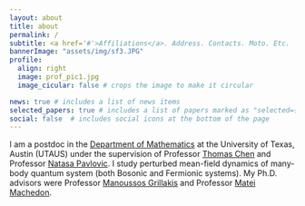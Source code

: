 ```yaml
---
layout: about
title: about
permalink: /
subtitle: <a href='#'>Affiliations</a>. Address. Contacts. Moto. Etc.
bannerImage: "assets/img/sf3.JPG"
profile:
  align: right
  image: prof_pic1.jpg
  image_cicular: false # crops the image to make it circular

news: true # includes a list of news items
selected_papers: true # includes a list of papers marked as "selected={true}"
social: false  # includes social icons at the bottom of the page
---
```


I am a postdoc in the [Department of Mathematics](https://www.ma.utexas.edu/) at the University of Texas, Austin (UTAUS) under the supervision of Professor [Thomas Chen](https://web.ma.utexas.edu/users/tc/) and Professor [Natasa Pavlovic](https://web.ma.utexas.edu/users/natasa/). I study perturbed mean-field dynamics of many-body quantum system (both Bosonic and Fermionic systems). My Ph.D. advisors were Professor [Manoussos Grillakis](http://www.math.umd.edu/~mggrlk/) and Professor [Matei Machedon](http://math.umd.edu/~matei/).
